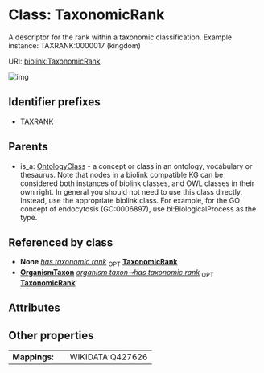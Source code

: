 
# Class: TaxonomicRank


A descriptor for the rank within a taxonomic classification. Example instance: TAXRANK:0000017 (kingdom)

URI: [biolink:TaxonomicRank](https://w3id.org/biolink/vocab/TaxonomicRank)


![img](http://yuml.me/diagram/nofunky;dir:TB/class/[OrganismTaxon]++-%20has%20taxonomic%20rank%200..1>[TaxonomicRank],[OntologyClass]^-[TaxonomicRank],[OrganismTaxon],[OntologyClass])

## Identifier prefixes

 * TAXRANK

## Parents

 *  is_a: [OntologyClass](OntologyClass.md) - a concept or class in an ontology, vocabulary or thesaurus. Note that nodes in a biolink compatible KG can be considered both instances of biolink classes, and OWL classes in their own right. In general you should not need to use this class directly. Instead, use the appropriate biolink class. For example, for the GO concept of endocytosis (GO:0006897), use bl:BiologicalProcess as the type.

## Referenced by class

 *  **None** *[has taxonomic rank](has_taxonomic_rank.md)*  <sub>OPT</sub>  **[TaxonomicRank](TaxonomicRank.md)**
 *  **[OrganismTaxon](OrganismTaxon.md)** *[organism taxon➞has taxonomic rank](organism_taxon_has_taxonomic_rank.md)*  <sub>OPT</sub>  **[TaxonomicRank](TaxonomicRank.md)**

## Attributes


## Other properties

|  |  |  |
| --- | --- | --- |
| **Mappings:** | | WIKIDATA:Q427626 |

